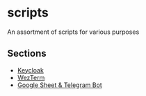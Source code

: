 # scripts
An assortment of scripts for various purposes

## Sections

- [Keycloak](https://github.com/zauwn/scripts/tree/main/keycloak)
- [WezTerm](https://github.com/zauwn/scripts/tree/main/wezterm)
- [Google Sheet & Telegram Bot](https://github.com/zauwn/scripts/tree/main/sheets-telegram-bot)

